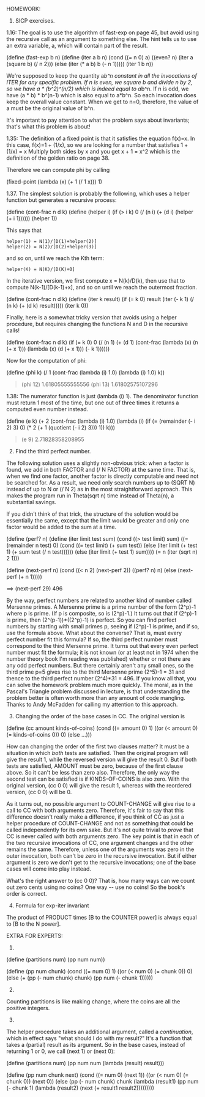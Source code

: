 HOMEWORK:

1.  SICP exercises.

1.16:  The goal is to use the algorithm of fast-exp on page 45, but avoid
using the recursive call as an argument to something else.  The hint tells us
to use an extra variable, a, which will contain part of the result.

(define (fast-exp b n)
  (define (iter a b n)
    (cond ((= n 0) a)
	  ((even? n) (iter a (square b) (/ n 2)))
	  (else (iter (* a b) b (- n 1)))))
  (iter 1 b n))

We're supposed to keep the quantity a*b^n constant in all the invocations
of ITER for any specific problem.  If n is even, we square b and divide n
by 2, so we have
	a * (b^2)^(n/2)
which is indeed equal to a*b^n.  If n is odd, we have
	(a * b) * b^(n-1)
which is also equal to a*b^n.  So each invocation does keep the overall value
constant.  When we get to n=0, therefore, the value of a must be the original
value of b^n.

It's important to pay attention to what the problem says about invariants;
that's what this problem is about!


1.35:  The definition of a fixed point is that it satisfies the equation
f(x)=x.  In this case, f(x)=1 + (1/x), so we are looking for a number that
satisfies
	1 + (1/x) = x
Multiply both sides by x and you get
	x + 1 = x^2
which is the definition of the golden ratio on page 38.

Therefore we can compute phi by calling

(fixed-point (lambda (x) (+ 1 (/ 1 x))) 1)


1.37.  The simplest solution is probably the following, which uses a helper
function but generates a recursive process:

(define (cont-frac n d k)
  (define (helper i)
    (if (> i k)
	0
	(/ (n i) (+ (d i)
		    (helper (+ i 1))))))
  (helper 1))

This says that

	helper(1) = N(1)/[D(1)+helper(2)]
	helper(2) = N(2)/[D(2)+helper(3)]

and so on, until we reach the Kth term:

	helper(K) = N(K)/[D(K)+0]

In the iterative version, we first compute x = N(k)/D(k), then use that to
compute N(k-1)/[D(k-1)+x], and so on until we reach the outermost fraction.

(define (cont-frac n d k)
  (define (iter k result)
    (if (= k 0)
	result
	(iter (- k 1)
	      (/ (n k) (+ (d k) result)))))
  (iter k 0))

Finally, here is a somewhat tricky version that avoids using a helper
procedure, but requires changing the functions N and D in the recursive calls!

(define (cont-frac n d k)
  (if (= k 0)
      0
      (/ (n 1) (+ (d 1)
		  (cont-frac (lambda (x) (n (+ x 1)))
			     (lambda (x) (d (+ x 1)))
			     (- k 1))))))

Now for the computation of phi:

(define (phi k)
  (/ 1 (cont-frac (lambda (i) 1.0)
		  (lambda (i) 1.0)
		  k))

> (phi 12)
1.61805555555556
> (phi 13)
1.61802575107296


1.38:  The numerator function is just (lambda (i) 1).  The denominator
function must return 1 most of the time, but one out of three times it
returns a computed even number instead.

(define (e k)
  (+ 2 (cont-frac (lambda (i) 1.0)
		  (lambda (i)
		    (if (= (remainder (- i 2) 3) 0)
			(* 2 (+ 1 (quotient (- i 2) 3)))
			1))
		  k)))

> (e 9)
2.71828358208955


2.  Find the third perfect number.

The following solution uses a slightly non-obvious trick: when a factor is
found, we add in both FACTOR and (/ N FACTOR) at the same time.  That is, when
we find one factor, another factor is directly computable and need not be
searched for.  As a result, we need only search numbers up to (SQRT N) instead
of up to N or (/ N 2) as in the most straightforward approach.  This makes the
program run in Theta(sqrt n) time instead of Theta(n), a substantial savings.

If you didn't think of that trick, the structure of the solution would be
essentially the same, except that the limit would be greater and only one
factor would be added to the sum at a time.

(define (perf? n)
  (define (iter limit test sum)
    (cond ((> test limit) sum)
	  ((= (remainder n test) 0)
	   (cond ((= test limit) (+ sum test))
		 (else (iter limit (+ test 1) (+ sum test (/ n test))))))
	  (else (iter limit (+ test 1) sum))))
  (= n (iter (sqrt n) 2 1)))

(define (next-perf n)
  (cond	((< n 2) (next-perf 2))
        ((perf? n) n)
	(else (next-perf (+ n 1)))))

==> (next-perf 29)
496

By the way, perfect numbers are related to another kind of number called
Mersenne primes.  A Mersenne prime is a prime number of the form (2^p)-1 where
p is prime.  (If p is composite, so is (2^p)-1.)  It turns out that if (2^p)-1
is prime, then (2^(p-1))*((2^p)-1) is perfect.  So you can find perfect
numbers by starting with small primes p, seeing if (2^p)-1 is prime, and if
so, use the formula above.  What about the converse?  That is, must every
perfect number fit this formula?  If so, the third perfect number must
correspond to the third Mersenne prime.  It turns out that every even perfect
number must fit the formula; it is not known (or at least not in 1974 when the
number theory book I'm reading was published) whether or not there are any odd
perfect numbers.  But there certainly aren't any small ones, so the third
prime p=5 gives rise to the third Mersenne prime (2^5)-1 = 31 and thence to
the third perfect number (2^4)*31 = 496.  If you know all that, you can solve
the homework problem much more quickly.  The moral, as in the Pascal's
Triangle problem discussed in lecture, is that understanding the problem
better is often worth more than any amount of code mangling.  Thanks to Andy
McFadden for calling my attention to this approach.



3.  Changing the order of the base cases in CC.  The original version is

(define (cc amount kinds-of-coins)
  (cond ((= amount 0) 1)
	((or (< amount 0) (= kinds-of-coins 0)) 0)
	(else ...)))

How can changing the order of the first two clauses matter?  It must
be a situation in which *both* tests are satisfied.  Then the original
program will give the result 1, while the reversed version will give
the result 0.  But if both tests are satisfied, AMOUNT must be zero,
because of the first clause above.  So it can't be less than zero also.
Therefore, the only way the second test can be satisfied is if
KINDS-OF-COINS is also zero.  With the original version, (cc 0 0) will
give the result 1, whereas with the reordered version, (cc 0 0) will be 0.

As it turns out, no possible argument to COUNT-CHANGE will give rise to a call
to CC with both arguments zero.  Therefore, it's fair to say that this
difference doesn't really make a difference, if you think of CC as just a
helper procedure of COUNT-CHANGE and not as something that could be called
independently for its own sake.  But it's not quite trivial to *prove* that CC
is never called with both arguments zero.  The key point is that in each of
the two recursive invocations of CC, one argument changes and the other
remains the same.  Therefore, unless one of the arguments was zero in the
outer invocation, both can't be zero in the recursive invocation.  But if
either argument is zero we don't get to the recursive invocations; one of the
base cases will come into play instead.

What's the right answer to (cc 0 0)?  That is, how many ways can we count out
zero cents using no coins?  One way -- use no coins!  So the book's order is
correct.


4.  Formula for exp-iter invariant

The product of PRODUCT times [B to the COUNTER power]
is always equal to [B to the N power].



EXTRA FOR EXPERTS:

1.

(define (partitions num)
  (pp num num))

(define (pp num chunk)
  (cond ((= num 0) 1)
	((or (< num 0) (= chunk 0)) 0)
	(else (+ (pp (- num chunk) chunk)
		 (pp num (- chunk 1))))))

2.

Counting partitions is like making change, where the coins are
all the positive integers.

3.

The helper procedure takes an additional argument, called a *continuation*,
which in effect says "what should I do with my result?"  It's a function that
takes a (partial) result as its argument.  So in the base cases, instead of
returning 1 or 0, we call (next 1) or (next 0):

(define (partitions num)
  (pp num num (lambda (result) result)))

(define (pp num chunk next)
  (cond ((= num 0) (next 1))
  	((or (< num 0) (= chunk 0)) (next 0))
	(else (pp (- num chunk)
		  chunk
		  (lambda (result1)
		    (pp num
			(- chunk 1)
			(lambda (result2)
			  (next (+ result1 result2)))))))))